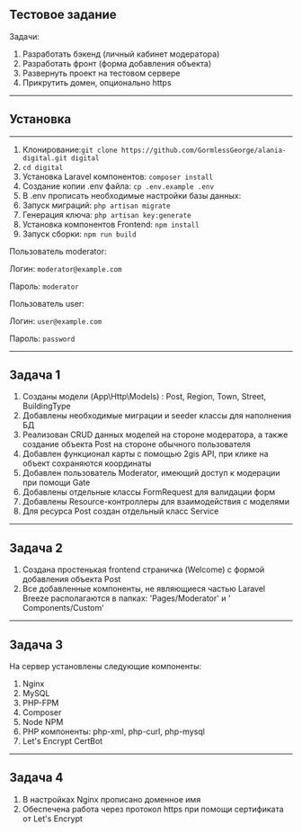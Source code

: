 ## Тестовое задание

Задачи:

1. Разработать бэкенд (личный кабинет модератора)
2. Разработать фронт (форма добавления объекта)
3. Развернуть проект на тестовом сервере
4. Прикрутить домен, опционально https

___

## Установка

___

1. Клонирование:`git clone https://github.com/GormlessGeorge/alania-digital.git digital`
2. `cd digital`
3. Установка Laravel компонентов: `composer install`
4. Создание копии .env файла: `cp .env.example .env`
5. В .env прописать необходимые настройки базы данных:
6. Запуск миграций: `php artisan migrate`
7. Генерация ключа: `php artisan key:generate`
8. Установка компонентов Frontend: `npm install`
9. Запуск сборки: `npm run build`

Пользователь moderator:

Логин: `moderator@example.com`

Пароль: `moderator`

Пользователь user:

Логин: `user@example.com`

Пароль: `password`
___

## Задача 1

1. Созданы модели (App\Http\Models) : Post, Region, Town, Street, BuildingType
2. Добавлены необходимые миграции и seeder классы для наполнения БД
2. Реализован CRUD данных моделей на стороне модератора, а также создание объекта Post на стороне обычного пользователя
3. Добавлен функционал карты с помощью 2gis API, при клике на объект сохраняются координаты
4. Добавлен пользователь Moderator, имеющий доступ к модерации при помощи Gate
5. Добавлены отдельные классы FormRequest для валидации форм
6. Добавлены Resource-контроллеры для взаимодействия с моделями
7. Для ресурса Post создан отдельный класс Service

___

## Задача 2

1. Создана простенькая frontend страничка (Welcome) с формой добавления объекта Post
2. Все добавленные компоненты, не являющиеся частью Laravel Breeze располагаются в папках: 'Pages/Moderator' и '
   Components/Custom'

___

## Задача 3

На сервер установлены следующие компоненты:

1. Nginx
2. MySQL
3. PHP-FPM
4. Composer
5. Node NPM
6. PHP компоненты:
   php-xml,
   php-curl,
   php-mysql
7. Let's Encrypt CertBot
___

## Задача 4
1. В настройках Nginx прописано доменное имя
2. Обеспечена работа через протокол https при помощи сертификата от Let's Encrypt
